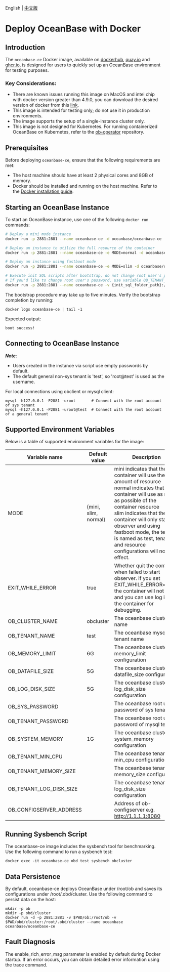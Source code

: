 English | [中文版](./README_CN.md)
# Deploy OceanBase with Docker

## Introduction

The `oceanbase-ce` Docker image, available on [dockerhub](https://hub.docker.com/r/oceanbase/oceanbase-ce), [quay.io](https://quay.io/repository/oceanbase/oceanbase-ce) and [ghcr.io](https://ghcr.io/oceanbase/oceanbase-ce), is designed for users to quickly set up an OceanBase environment for testing purposes.

### Key Considerations:
- There are known issues running this image on MacOS and intel chip with docker version greater than 4.9.0, you can download the desired version of docker from this [link](https://desktop.docker.com/mac/main/amd64/81317/Docker.dmg?_gl=17jelfd_gcl_auOTk5Nzk0MDUwLjE3MTE4ODMyNzM._gaNDQyMjE1MDE5LjE3MTE4ODMyNzQ._ga_XJWPQMJYHQ*MTcxOTIxOTEwMy4xMS4xLjE3MTkyMjEwMTAuNjAuMC4w).
- This image is intended for testing only; do not use it in production environments.
- The image supports the setup of a single-instance cluster only.
- This image is not designed for Kubernetes. For running containerized OceanBase on Kubernetes, refer to the [ob-operator](https://github.com/oceanbase/ob-operator) repository.

## Prerequisites

Before deploying `oceanbase-ce`, ensure that the following requirements are met:
- The host machine should have at least 2 physical cores and 8GB of memory.
- Docker should be installed and running on the host machine. Refer to the [Docker installation guide](https://docs.docker.com/get-docker/).

## Starting an OceanBase Instance

To start an OceanBase instance, use one of the following `docker run` commands:

```bash
# Deploy a mini mode instance
docker run -p 2881:2881 --name oceanbase-ce -d oceanbase/oceanbase-ce

# Deploy an instance to utilize the full resource of the container
docker run -p 2881:2881 --name oceanbase-ce -e MODE=normal -d oceanbase/oceanbase-ce

# Deploy an instance using fastboot mode
docker run -p 2881:2881 --name oceanbase-ce -e MODE=slim -d oceanbase/oceanbase-ce

# Execute init SQL scripts after bootstrap, do not change root user's password in SQL scripts. 
# If you'd like to change root user's password, use variable OB_TENANT_PASSWORD.
docker run -p 2881:2881 --name oceanbase-ce -v {init_sql_folder_path}:/root/boot/init.d -d oceanbase/oceanbase-ce
```

The bootstrap procedure may take up to five minutes. Verify the bootstrap completion by running:

```
docker logs oceanbase-ce | tail -1
```

Expected output:
```
boot success!
```

## Connecting to OceanBase Instance
***Note***:
- Users created in the instance via script use empty passwords by default.
- The default general non-sys tenant is 'test', so 'root@test' is used as the username.

For local connections using obclient or mysql client:
```
mysql -h127.0.0.1 -P2881 -uroot       # Connect with the root account of sys tenant
mysql -h127.0.0.1 -P2881 -uroot@test  # Connect with the root account of a general tenant
```

## Supported Environment Variables
Below is a table of supported environment variables for the image:

| Variable name           | Default value        | Description                                                                                                                                                                                                                                                                                                                                                                                                                                               |
|-------------------------|----------------------|-----------------------------------------------------------------------------------------------------------------------------------------------------------------------------------------------------------------------------------------------------------------------------------------------------------------------------------------------------------------------------------------------------------------------------------------------------------|
| MODE                    | {mini, slim, normal} | mini indicates that the container will use the least amount of resource<br>normal indicates that the container will use as much as possible of the container resource<br>slim indicates that the container will only start observer and using fastboot mode, the tenant is named as test, tenant and resource configurations will not take effect.                                                                                                        |
| EXIT_WHILE_ERROR        | true                 | Whether quit the container when failed to start observer. if you set EXIT_WHILE_ERROR=false, the container will not exit and you can use log into the container for debugging.                                                                                                                                                                                                                                                                            |
| OB_CLUSTER_NAME         | obcluster            | The oceanbase cluster name                                                                                                                                                                                                                                                                                                                                                                                                                                |
| OB_TENANT_NAME          | test                 | The oceanbase mysql tenant name                                                                                                                                                                                                                                                                                                                                                                                                                           |
| OB_MEMORY_LIMIT         | 6G                   | The oceanbase cluster memory_limit configuration                                                                                                                                                                                                                                                                                                                                                                                                          |
| OB_DATAFILE_SIZE        | 5G                   | The oceanbase cluster datafile_size configuration                                                                                                                                                                                                                                                                                                                                                                                                         |
| OB_LOG_DISK_SIZE        | 5G                   | The oceanbase cluster log_disk_size configuration                                                                                                                                                                                                                                                                                                                                                                                                         |
| OB_SYS_PASSWORD         |                      | The oceanbase root user password of sys tenant                                                                                                                                                                                                                                                                                                                                                                                                            |
| OB_TENANT_PASSWORD      |                      | The oceanbase root user password of mysql tenant                                                                                                                                                                                                                                                                                                                                                                                                          |
| OB_SYSTEM_MEMORY        | 1G                   | The oceanbase cluster system_memory configuration                                                                                                                                                                                                                                                                                                                                                                                                         |
| OB_TENANT_MIN_CPU      |                      | The oceanbase tenant min_cpu configuration                                                                                                                                                                                                                                                                                                                                                                                                               |
| OB_TENANT_MEMORY_SIZE   |                      | The oceanbase tenant memory_size configuration                                                                                                                                                                                                                                                                                                                                                                                                            |
| OB_TENANT_LOG_DISK_SIZE |                      | The oceanbase tenant log_disk_size configuration                                                                                                                                                                                                                                                                                                                                                                                                          |
| OB_CONFIGSERVER_ADDRESS |                      | Address of ob-configserver e.g. http://1.1.1.1:8080                                                                                                                                                                                                                                                                                                                                                                                                       |
## Running Sysbench Script
The oceanbase-ce image includes the sysbench tool for benchmarking. Use the following command to run a sysbench test:
```
docker exec -it oceanbase-ce obd test sysbench obcluster
```

## Data Persistence
By default, oceanbase-ce deploys OceanBase under /root/ob and saves its configurations under /root/.obd/cluster. Use the following command to persist data on the host:

```
mkdir -p ob
mkdir -p obd/cluster
docker run -d -p 2881:2881 -v $PWD/ob:/root/ob -v $PWD/obd/cluster:/root/.obd/cluster --name oceanbase oceanbase/oceanbase-ce
```

## Fault Diagnosis
The enable_rich_error_msg parameter is enabled by default during Docker startup. If an error occurs, you can obtain detailed error information using the trace command.
